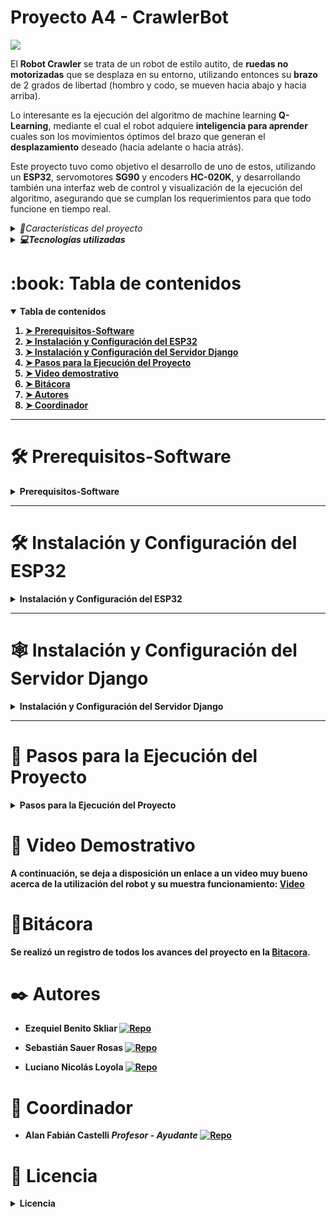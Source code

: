 <!-- Titulo del proyecto -->
# Proyecto A4 - CrawlerBot

<!-- Logo -->
<div>
  <img src="https://github.com/tpII/2024-A4-QLEARNING-ESP32/blob/master/img/crawler.jpg">
</div>

<!-- Descripción del proyecto -->
El **Robot Crawler** se trata de un robot de estilo autito, de **ruedas no motorizadas** que se desplaza en su entorno, utilizando entonces su **brazo** de 2 grados de libertad (hombro y codo, se mueven hacia abajo y hacia arriba). 

Lo interesante es la ejecución del algoritmo de machine learning **Q-Learning**, mediante el cual el robot adquiere **inteligencia para aprender** cuales son los movimientos óptimos del brazo que generan el **desplazamiento** deseado (hacia adelante o hacia atrás).

Este proyecto tuvo como objetivo el desarrollo de uno de estos, utilizando un **ESP32**, servomotores **SG90** y encoders **HC-020K**, y desarrollando también una interfaz web de control y visualización de la ejecución del algoritmo, asegurando que se cumplan los requerimientos para que todo funcione en tiempo real.

<details>
  <summary><i>🌠Características del proyecto</i></summary>
  <ol>
    <li><b>Aprendizaje automático<b></li>
    <p>Se puede decir que es la base del proyecto. Se implementa el algoritmo Q-Learning para que el robot aprenda y ajuste sus movimientos, basándose en la recompensa calculada a partir del desplazamiento medido por los encoders.</p>
    <li>Access Point <- Servidor Web</li>
    <p>El ESP32 actúa como punto de acceso (AP) para la conexión y control remoto del robot, a través de un servidor que debemos levantar estando conectados a la Wi-Fi que este genera.</p>
    <li>Desarrollo Modular</li>
    <p>El programa está diseñado de manera modular, con componentes separados por funcionalidad, facilitando el mantenimiento y la extensión del proyecto.</p>
    <li>Replicabilidad</li>
    <p>El proyecto está documentado lo suficiente como para permitir replicar el control de un robot similar utilizando el hardware indicado.</p>
    <li>Extensibilidad</li>
    <p>Es posible ampliar el sistema para añadir mejoras de rendimiento o nuevas funcionalidades.</p>
  </ol>
    <li>Base educativa</li>
    <p>El proyecto es ideal para aprender acerca de programación de microcontroladores, conexiones hardware y conceptos avanzados de aprendizaje por refuerzo y control de robots.</p> </ol>
</details>

<details> 
  <summary><i>💻Tecnologías utilizadas</i></summary>
  <ol> 
    <li>Aplicación web</li>
    <ul> 
      <li>Django: framework de desarrollo web en Python para la construcción del servidor web.</li>
      <li>HTML, CSS y JS: fundamentales para la interfaz de usuario, ofreciendo un control intuitivo y atractivo.</li>
    </ul> 
    <li>ESP32</li>
    <ul>
      <li>Programación en C: se utilizó para implementar el control de los servos, encoders y el algoritmo de Q-learning, utilizando Visual Studio Code con la extensión PlatformIO para la gestión del firmware.</li>
      <li>Servos: el control de los servos se realizó mediante el driver `ledc` para PWM, garantizando movimientos precisos y suaves.</li>
      <li>Encoders: los encoders miden el desplazamiento del robot, retroalimentando el algoritmo de Q-learning para ajustar sus decisiones y optimizar el movimiento.</li>
      <li>Q-Learning: algoritmo implementado en C para que el robot aprenda y optimice su desplazamiento en función de las recompensas calculadas a partir de los datos de los encoders.</li>
      <li>WiFi: el ESP32 actúa como punto de acceso (AP) para la conexión y control remoto del robot, utilizando la biblioteca `esp_wifi` para configurar la red inalámbrica y manejar las solicitudes de la aplicación web.</li>
    </ul>
    <li>PlatformIO</li>
    <ul>
      <li>Entorno de desarrollo utilizado en Visual Studio Code para programar y gestionar el firmware del ESP32.</li>
    </ul> 
  </ol>
</details>

<!-- Tabla de contenidos -->
<h1 id="table-of-contents">:book: Tabla de contenidos</h1>
<details open="open">
  <summary>Tabla de contenidos</summary>
  <ol>
    <li><a href="#prerequisites-software">➤ Prerequisitos-Software</a></li>
    <li><a href="#installation-esp32">➤ Instalación y Configuración del ESP32</a></li>
    <li><a href="#installation-django-server">➤ Instalación y Configuración del Servidor Django</a></li>
    <li><a href="#execution-steps">➤ Pasos para la Ejecución del Proyecto</a></li>
    <li><a href="#video">➤ Video demostrativo</a></li>
    <li><a href="#bitacora">➤ Bitácora</a></li>
    <li><a href="#authors">➤ Autores</a></li>
    <li><a href="#coordinador">➤ Coordinador</a></li>
  </ol>
</details>



---

<!-- Prerequisitos SOFTWARE -->
<h1 id="prerequisites-software">🛠️ Prerequisitos-Software</h1>
<details>
  <summary>Prerequisitos-Software</summary>
  <p>El proyecto requiere la instalación de los siguientes componentes de software:</p>
  <ul>
    <li>
      <b>Python 3.13:</b> Lenguaje de programación para ejecutar el servidor web basado en Django. 
      Descarga desde <a href="https://www.python.org/">https://www.python.org/</a>.
    </li>
    <li>
      <b>Django:</b> Framework de desarrollo web utilizado para la implementación del servidor.
    </li>
    <li>
      <b>Visual Studio Code:</b> Editor de código necesario para manejar tanto el código en C como el servidor web.
    </li>
    <li>
      <b>PlatformIO:</b> Extensión de Visual Studio Code utilizada para compilar y cargar el firmware en el ESP32.
    </li>
  </ul>
</details>

---

<!-- Prerequisitos ESP8266 -->
<h1 id="installation-esp32">🛠️ Instalación y Configuración del ESP32</h1>
<details>
  <summary>Instalación y Configuración del ESP32</summary>
  <ol>
    <li>Abre <b>Visual Studio Code</b> y navega a la carpeta del proyecto: <code>2024-A4-QLEARNING-ESP32</code>.</li>
    <li>Posiciónate en la carpeta <code>CRAWLER-Q-LEARNING</code> (donde se encuentra el código en C).</li>
    <li>Conecta el ESP32 a un puerto USB de la computadora.</li>
    <li>Desde el menú inferior de <b>PlatformIO</b>, presiona el botón de subida de programa para compilar y cargar el firmware al ESP32.</li>
  </ol>
  <p>Tras estos pasos, el ESP32 estará configurado y listo para ejecutar las instrucciones del proyecto.</p>
</details>

---

<!-- Prerequisitos APLICACION WEB -->
<h1 id="installation-django-server">🕸️ Instalación y Configuración del Servidor Django</h1>
<details>
  <summary>Instalación y Configuración del Servidor Django</summary>
  <ol>
    <li>Posiciónate en la carpeta <code>ServidorDjango</code> dentro del proyecto.</li>
    <li>Abre una nueva terminal en Visual Studio Code.</li>
    <li>Ejecuta el siguiente comando para iniciar el servidor web:</li>
    <pre><code>python manage.py runserver 0.0.0.0:8000</code></pre>
    <li>Accede al servidor desde tu navegador en: <a href="http://localhost:8000">http://localhost:8000</a>.</li>
    <li>Asegúrate de visualizar la interfaz web del servidor correctamente.</li>
  </ol>
  <p>El servidor estará ahora listo para interactuar con el ESP32.</p>
</details>

---

<!-- Pasos para la ejecución -->
<h1 id="execution-steps">🚀 Pasos para la Ejecución del Proyecto</h1>
<details>
  <summary>Pasos para la Ejecución del Proyecto</summary>
  <ol>
    <li>Conectar el ESP32 a la computadora y cargar el firmware según los pasos en la sección <a href="#installation-esp32">Instalación y Configuración del ESP32</a>.</li>
    <li>Iniciar el servidor web siguiendo las instrucciones de la sección <a href="#installation-django-server">Instalación y Configuración del Servidor Django</a>.</li>
    <li>Desde la computadora con el servidor iniciado, conéctate a la red Wi-Fi generada por el ESP32.</li>
    <li>Accede a <a href="http://localhost:8000">http://localhost:8000</a> en tu navegador.</li>
    <li>Presiona el botón <b>Start</b> en la interfaz web para iniciar el aprendizaje del robot.</li>
    <li>Presiona el botón <b>Stop</b> para detener el aprendizaje en cualquier momento.</li>
    <li>Presiona nuevamente <b>Start</b> para ejecutar los movimientos aprendidos.</li>
    <li>Presiona <b>Stop</b> para detener el robot al finalizar la ejecución.</li>
  </ol>
</details>


<!-- video explicativo-->
<h1 id="video">🎥 Video Demostrativo </h1>
<p>A continuación, se deja a disposición un enlace a un video muy bueno acerca de la utilización del robot y su muestra funcionamiento: <a href="https://drive.google.com/file/d/1lm1mgNGavn7JolaU8XNPaSUfvHQAbiKy/view?usp=drive_link">Video</a></p>

<h1 id="bitacora">📖Bitácora</h1>

<p>Se realizó un registro de todos los avances del proyecto en la <a href="https://github.com/tpII/2024-A4-QLEARNING-ESP32/wiki/Bitacora-A4-%E2%80%90-Crawler-Robot-con-ESP32)">Bitacora</a>.</p>

<h1 id="authors">✒️ Autores</h1>

* **Ezequiel Benito Skliar** [![Repo](https://badgen.net/badge/icon/Eskliar?icon=github&label)](https://github.com/Eskliar)

* **Sebastián Sauer Rosas** [![Repo](https://badgen.net/badge/icon/sauersebastian?icon=github&label)](https://github.com/sauersebastian)
  
*  **Luciano Nicolás Loyola** [![Repo](https://badgen.net/badge/icon/LucianoLoyola?icon=github&label)](https://github.com/LucianoLoyola)


<h1 id="coordinador">📌 Coordinador</h1>

* **Alan Fabián Castelli** *Profesor - Ayudante* [![Repo](https://badgen.net/badge/icon/aCastelli95?icon=github&label)](https://github.com/aCastelli95)


<!-- Licencia -->
<h1 id="license">📄 Licencia</h1>
<details>
  <summary>Licencia</summary>
  <p>Este proyecto está bajo la Licencia <b>GPL-3.0 license</b>.</p>
  <p>Mira el archivo <code>LICENSE</code> para más detalles.</p>
</details>
